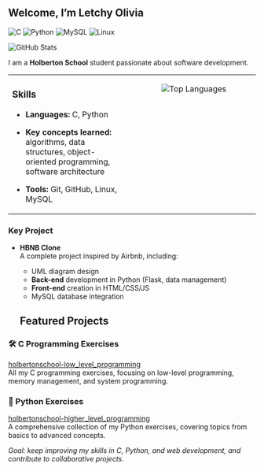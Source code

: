 ## Welcome, I’m Letchy Olivia  

![C](https://img.shields.io/badge/Code-C-blue)
![Python](https://img.shields.io/badge/Code-Python-yellow)
![MySQL](https://img.shields.io/badge/Database-MySQL-orange)
![Linux](https://img.shields.io/badge/OS-Linux-black)

![GitHub Stats](https://github-readme-stats.vercel.app/api?username=Ravou&show_icons=true&theme=radical)

I am a **Holberton School** student passionate about software development.  

<table style="border: none;">
  <tr>
    <td valign="top" width="50%" style="border: none; padding-right: 20px;">

### Skills  
- **Languages:** C, Python  
- **Key concepts learned:** algorithms, data structures, object-oriented programming, software architecture  
- **Tools:** Git, GitHub, Linux, MySQL  

    </td>
    <td valign="top" width="50%" style="border: none;">

<p align="center">
  <img src="https://github-readme-stats.vercel.app/api/top-langs/?username=Ravou&layout=compact&theme=radical" alt="Top Languages" />
</p>

    
  </tr>
</table>


###  Key Project  
- **HBNB Clone**  
  A complete project inspired by Airbnb, including:  
  - UML diagram design  
  - **Back-end** development in Python (Flask, data management)  
  - **Front-end** creation in HTML/CSS/JS
  - MySQL database integration
 

  ## Featured Projects

### 🛠 C Programming Exercises  
[holbertonschool-low_level_programming](https://github.com/Ravou/holbertonschool-low_level_programming)  
All my C programming exercises, focusing on low-level programming, memory management, and system programming.

### 🐍 Python Exercises  
[holbertonschool-higher_level_programming](https://github.com/Ravou/holbertonschool-higher_level_programming)  
A comprehensive collection of my Python exercises, covering topics from basics to advanced concepts.


*Goal: keep improving my skills in C, Python, and web development, and contribute to collaborative projects.*
